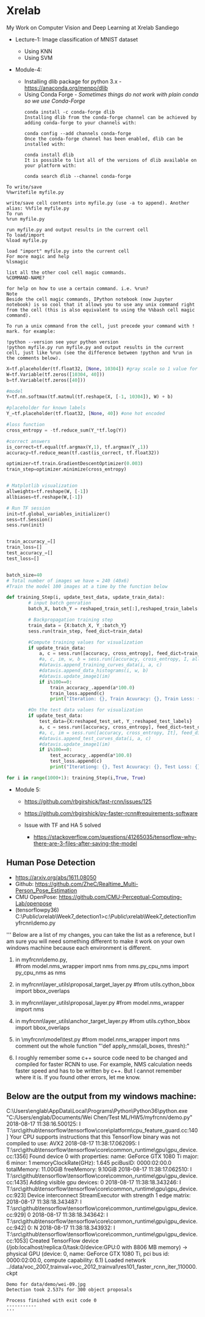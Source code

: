 # Xrelab
My Work on Computer Vision and Deep Learning at Xrelab Sandiego

+ Lecture-1: Image classification of MNIST dataset
  + Using KNN
  + Using SVM

+ Module-4:
  + Installing dlib package for python 3.x - https://anaconda.org/menpo/dlib
  + Using Conda Forge - *Sometimes things do not work with plain conda so we use Conda-Forge*
    ```
    conda install -c conda-forge dlib
    Installing dlib from the conda-forge channel can be achieved by adding conda-forge to your channels with:

    conda config --add channels conda-forge
    Once the conda-forge channel has been enabled, dlib can be installed with:

    conda install dlib
    It is possible to list all of the versions of dlib available on your platform with:

    conda search dlib --channel conda-forge
    ```

```
To write/save
%%writefile myfile.py

write/save cell contents into myfile.py (use -a to append). Another alias: %%file myfile.py
To run
%run myfile.py

run myfile.py and output results in the current cell
To load/import
%load myfile.py

load "import" myfile.py into the current cell
For more magic and help
%lsmagic

list all the other cool cell magic commands.
%COMMAND-NAME?

for help on how to use a certain command. i.e. %run?
Note
Beside the cell magic commands, IPython notebook (now Jupyter notebook) is so cool that it allows you to use any unix command right from the cell (this is also equivalent to using the %%bash cell magic command).

To run a unix command from the cell, just precede your command with ! mark. for example:

!python --version see your python version
!python myfile.py run myfile.py and output results in the current cell, just like %run (see the difference between !python and %run in the comments below).
```

```Python
X=tf.placeholder(tf.float32, [None, 10304]) #gray scale so 1 value for pixel
W=tf.Variable(tf.zeros([10304, 40]))
b=tf.Variable(tf.zeros([40]))

#model
Y=tf.nn.softmax(tf.matmul(tf.reshape(X, [-1, 10304]), W) + b)

#placeholder for known labels
Y_=tf.placeholder(tf.float32, [None, 40]) #one hot encoded

#loss function
cross_entropy = -tf.reduce_sum(Y_*tf.log(Y))

#correct answers
is_correct=tf.equal(tf.argmax(Y,1), tf.argmax(Y_,1))
accuracy=tf.reduce_mean(tf.cast(is_correct, tf.float32))

optimizer=tf.train.GradientDescentOptimizer(0.003)
train_step=optimizer.minimize(cross_entropy)


# Matplotlib visualization
allweights=tf.reshape(W, [-1])
allbiases=tf.reshape(W,[-1])

# Run TF session
init=tf.global_variables_initializer()
sess=tf.Session()
sess.run(init)


train_accuracy_=[]
train_loss=[]
test_accuracy_=[]
test_loss=[]


batch_size=40
# Total number of images we have = 240 (40x6)
#Train the model 100 images at a time by the function below

def training_Step(i, update_test_data, update_train_data):
        # input batch genration
        batch_X, batch_Y = reshaped_train_set[:],reshaped_train_labels[:]

        # Backpropagation training step
        train_data = {X:batch_X, Y_:batch_Y}
        sess.run(train_step, feed_dict=train_data)

        #Compute training values for visualization
        if update_train_data:
            a, c = sess.run([accuracy, cross_entropy], feed_dict=train_data)
            #a, c, im, w, b = sess.run([accuracy, cross_entropy, I, allweights, allbiases], feed_dict=train_data)
            #datavis.append_training_curves_data(i, a, c)
            #datavis.append_data_histograms(i, w, b)
            #datavis.update_image1(im)
            if i%100==0:
                train_accuracy_.append(a*100.0)
                train_loss.append(c)
                print("Iteration: {}, Train Acuuracy: {}, Train Loss: {}".format(i, a*100, c))

        #On the test data values for visualization
        if update_test_data:
            test_data={X:reshaped_test_set, Y_:reshaped_test_labels}
            a, c = sess.run([accuracy, cross_entropy], feed_dict=test_data)
            #a, c, im = sess.run([accuracy, cross_entropy, It], feed_dict=test_data)
            #datavis.append_test_curves_data(i, a, c)
            #datavis.update_image1(im)
            if i%100==0:
                test_accuracy_.append(a*100.0)
                test_loss.append(c)
                print("Iterationg: {}, Test Acuuracy: {}, Test Loss: {}".format(i, a*100, c))

for i in range(1000+1): training_Step(i,True, True)

```
+ Module 5:
  - https://github.com/rbgirshick/fast-rcnn/issues/125
  - https://github.com/rbgirshick/py-faster-rcnn#requirements-software

  - Issue with TF and HA 5 solved
    + https://stackoverflow.com/questions/41265035/tensorflow-why-there-are-3-files-after-saving-the-model


## Human Pose Detection
  + https://arxiv.org/abs/1611.08050
  + Github: https://github.com/ZheC/Realtime_Multi-Person_Pose_Estimation
  + CMU OpenPose: https://github.com/CMU-Perceptual-Computing-Lab/openpose
  + (tensorflowpy36) C:\Public\xrelab\Week7_detection1>c:\Public\xrelab\Week7_detection1\myfrcnn\demo.py 

'''
Below are a list of my changes, you can take the list as a reference, but I am sure you will need something different to make it work on your own windows machine because each environment is different.

1. in myfrcnn\demo.py,  
#from model.nms_wrapper import nms
from nms.py_cpu_nms import py_cpu_nms as nms

2. in myfrcnn\layer_utils\proposal_target_layer.py
#from utils.cython_bbox import bbox_overlaps

3. in myfrcnn\layer_utils\proposal_layer.py
#from model.nms_wrapper import nms

4. in myfrcnn\layer_utils\anchor_target_layer.py
#from utils.cython_bbox import bbox_overlaps

5. in \myfrcnn\model\test.py
#from model.nms_wrapper import nms
comment out the whole function "'def apply_nms(all_boxes, thresh):"


6. I roughly remember some c++ source code need to be changed and compiled for faster RCNN to use. For example, NMS calculation needs faster speed and has to be written by c++.
But I cannot remember where it is. If you found other errors, let me know.


Below are the output from my windows machine:
-----------
C:\Users\englab\AppData\Local\Programs\Python\Python36\python.exe "C:/Users/englab/Documents/Wei Chen/Test ML/HW5/myfrcnn/demo.py"
2018-08-17 11:38:16.500125: I T:\src\github\tensorflow\tensorflow\core\platform\cpu_feature_guard.cc:140] Your CPU supports instructions that this TensorFlow binary was not compiled to use: AVX2
2018-08-17 11:38:17.062095: I T:\src\github\tensorflow\tensorflow\core\common_runtime\gpu\gpu_device.cc:1356] Found device 0 with properties:
name: GeForce GTX 1080 Ti major: 6 minor: 1 memoryClockRate(GHz): 1.645
pciBusID: 0000:02:00.0
totalMemory: 11.00GiB freeMemory: 9.10GiB
2018-08-17 11:38:17.062510: I T:\src\github\tensorflow\tensorflow\core\common_runtime\gpu\gpu_device.cc:1435] Adding visible gpu devices: 0
2018-08-17 11:38:18.343246: I T:\src\github\tensorflow\tensorflow\core\common_runtime\gpu\gpu_device.cc:923] Device interconnect StreamExecutor with strength 1 edge matrix:
2018-08-17 11:38:18.343487: I T:\src\github\tensorflow\tensorflow\core\common_runtime\gpu\gpu_device.cc:929]      0
2018-08-17 11:38:18.343642: I T:\src\github\tensorflow\tensorflow\core\common_runtime\gpu\gpu_device.cc:942] 0:   N
2018-08-17 11:38:18.343932: I T:\src\github\tensorflow\tensorflow\core\common_runtime\gpu\gpu_device.cc:1053] Created TensorFlow device (/job:localhost/replica:0/task:0/device:GPU:0 with 8806 MB memory) -> physical GPU (device: 0, name: GeForce GTX 1080 Ti, pci bus id: 0000:02:00.0, compute capability: 6.1)
Loaded network ../data/voc_2007_trainval+voc_2012_trainval\res101_faster_rcnn_iter_110000.ckpt
~~~~~~~~~~~~~~~~~~~~~~~~~~~~~~~~~~~
Demo for data/demo/wei-09.jpg
Detection took 2.537s for 300 object proposals

Process finished with exit code 0
-----------
'''
